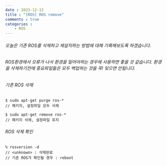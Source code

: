 ```yaml
---
date : 2023-12-13
title : "[ROS] ROS remove"
comments : true
categories : 
    - ROS
---
```


###### 오늘은 기존 ROS를 삭제하고 재설치하는 방법에 대해 기록해보도록 하겠습니다.

###### ROS환경에서 오류가 나서 환경을 밀어야하는 경우에 사용하면 좋을 것 같습니다. 환경을 삭제하기전에 중요파일들은 모두 백업하는 것을 꼭! 잊으면 안됩니다.

###### 기존 ROS 삭제 
 
```
$ sudo apt-get purge ros-*
// 패키지, 설정파일 모두 삭제

$ sudo apt-get remove ros-*
// 패키지 삭제, 설정파일 유지
```

###### ROS 삭제 확인

```
% rosversion -d
// <unknown> : 삭제완료
// 기존 ROS가 확인될 경우 : reboot
```








